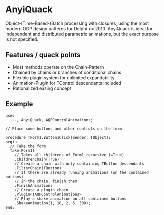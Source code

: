 # AnyiQuack
Object-(Time-Based-)Batch processing with closures, using the most modern OOP design patterns for Delphi >= 2010. 
AnyiQuack is ideal for independent and distributed parametric animations, but the exact purpose is not specified.

## Features / quack points
* Most methods operate on the Chain-Pattern
* Chained by chains or branches of conditional chains
* Flexible plugin system for unlimited expandability
* Animation-Plugin for TControl descendants included
* Rationalized easing concept

## Example
```delphi
uses
  ..., AnyiQuack, AQPControlAnimations;
  
// Place some buttons and other controls on the form

procedure TForm1.Button1Click(Sender: TObject);
begin
  // Take the form 
  Take(Form1) 
    // Takes all childrens of Form1 recursive (=True)
    .ChildrenChain(True) 
    // Create a chain with only containing TButton descendants
    .FilterChain(TButton) 
    // If there are already running animations (on the contained buttons) 
    // in the chain, finish them
    .FinishAnimations 
    // Create a plugin chain
    .Plugin<TAQPControlAnimations> 
    // Play a shake animation on all contained buttons
    .ShakeAnimation(1, 10, 2, 5, 300); 
end;

```
